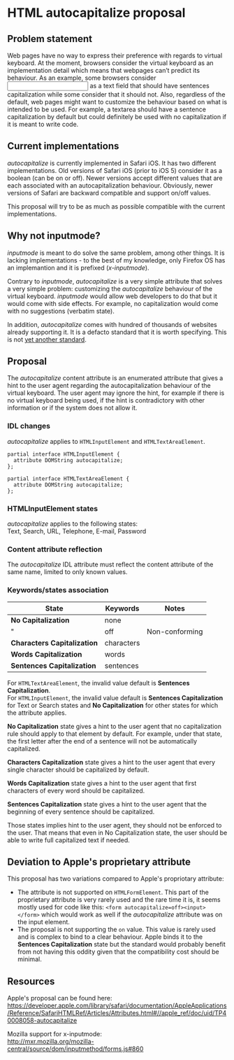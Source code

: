 # HTML autocapitalize proposal

## Problem statement

Web pages have no way to express their preference with regards to virtual keyboard. At the moment, browsers consider the virtual keyboard as an implementation detail which means that webpages can’t predict its behaviour. As an example, some browsers consider <input type=’text’> as a text field that should have sentences capitalization while some consider that it should not. Also, regardless of the default, web pages might want to customize the behaviour based on what is intended to be used. For example, a textarea should have a sentence capitalization by default but could definitely be used with no capitalization if it is meant to write code.

## Current implementations

_autocapitalize_ is currently implemented in Safari iOS. It has two different implementations. Old versions of Safari iOS (prior to iOS 5) consider it as a boolean (can be on or off). Newer versions accept different values that are each associated with an autocapitalization behaviour. Obviously, newer versions of Safari are backward compatible and support on/off values.

This proposal will try to be as much as possible compatible with the current implementations.

## Why not inputmode?

_inputmode_ is meant to do solve the same problem, among other things. It is lacking implementations - to the best of my knowledge, only Firefox OS has an implemantion and it is prefixed (_x-inputmode_).

Contrary to _inputmode_, _autocapitalize_ is a very simple attribute that solves a very simple problem: customizing the _autocapitalize_ behaviour of the virtual keyboard. _inputmode_ would allow web developers to do that but it would come with side effects. For example, no capitalization would come with no suggestions (verbatim state).

In addition, _autocapitalize_ comes with hundred of thousands of websites already supporting it. It is a defacto standard that it is worth specifying. This is not [yet another standard](https://xkcd.com/927/).

## Proposal

The _autocapitalize_ content attribute is an enumerated attribute that gives a hint to the user agent regarding the autocapitalization behaviour of the virtual keyboard. The user agent may ignore the hint, for example if there is no virtual keyboard being used, if the hint is contradictory with other information or if the system does not allow it.

### IDL changes

_autocapitalize_ applies to ```HTMLInputElement``` and ```HTMLTextAreaElement```.

```
partial interface HTMLInputElement {
  attribute DOMString autocapitalize;
};

partial interface HTMLTextAreaElement {
  attribute DOMString autocapitalize;
};
```

### HTMLInputElement states

_autocapitalize_ applies to the following states:  
Text, Search, URL, Telephone, E-mail, Password

### Content attribute reflection

The _autocapitalize_ IDL attribute must reflect the content attribute of the same name, limited to only known values.

### Keywords/states association

State | Keywords | Notes
------|----------|-------
__No Capitalization__ | none | 
 " | off | Non-conforming
__Characters Capitalization__ | characters | 
__Words Capitalization__ | words | 
__Sentences Capitalization__ | sentences | 

For ```HTMLTextAreaElement```, the invalid value default is __Sentences Capitalization__.  
For ```HTMLInputElement```, the invalid value default is __Sentences Capitalization__ for Text or Search states and __No Capitalization__ for other states for which the attribute applies.

__No Capitalization__ state gives a hint to the user agent that no capitalization rule should apply to that element by default. For example, under that state, the first letter after the end of a sentence will not be automatically capitalized.

__Characters Capitalization__ state gives a hint to the user agent that every single character should be capitalized by default.

__Words Capitalization__ state gives a hint to the user agent that first characters of every word should be capitalized.

__Sentences Capitalization__ state gives a hint to the user agent that the beginning of every sentence should be capitalized.

Those states implies hint to the user agent, they should not be enforced to the user. That means that even in No Capitalization state, the user should be able to write full capitalized text if needed.

## Deviation to Apple's proprietary attribute

This proposal has two variations compared to Apple's propriotary attribute:  
* The attribute is not supported on ```HTMLFormElement```. This part of the proprietary attribute is very rarely used and the rare time it is, it seems mostly used for code like this: ```<form autocapitalize=off><input></form>``` which would work as well if the _autocapitalize_ attribute was on the input element.
* The proposal is not supporting the ```on``` value. This value is rarely used and is complex to bind to a clear behaviour. Apple binds it to the __Sentences Capitalization__ state but the standard would probably benefit from not having this oddity given that the compatibility cost should be minimal.

## Resources

Apple's proposal can be found here:  
https://developer.apple.com/library/safari/documentation/AppleApplications/Reference/SafariHTMLRef/Articles/Attributes.html#//apple_ref/doc/uid/TP40008058-autocapitalize

Mozilla support for x-inputmode:  
http://mxr.mozilla.org/mozilla-central/source/dom/inputmethod/forms.js#860

